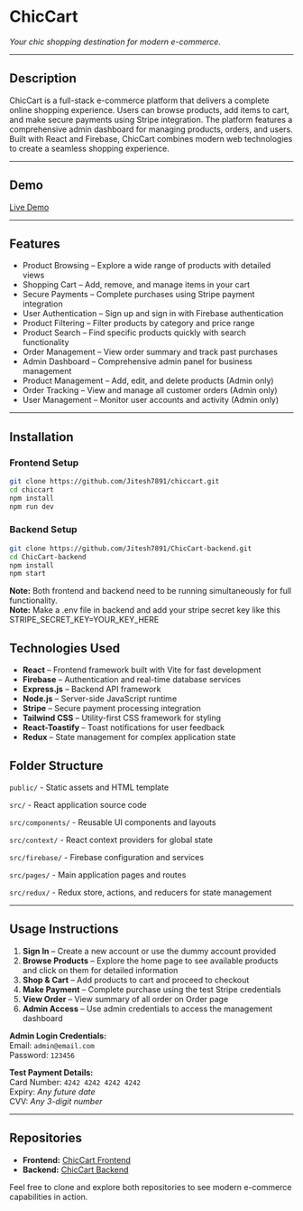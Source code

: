 # ChicCart
*Your chic shopping destination for modern e-commerce.*

---

## Description
ChicCart is a full-stack e-commerce platform that delivers a complete online shopping experience. Users can browse products, add items to cart, and make secure payments using Stripe integration. The platform features a comprehensive admin dashboard for managing products, orders, and users. Built with React and Firebase, ChicCart combines modern web technologies to create a seamless shopping experience.

---

## Demo
[Live Demo](https://chiccart.onrender.com/)

---

## Features
- Product Browsing – Explore a wide range of products with detailed views
- Shopping Cart – Add, remove, and manage items in your cart
- Secure Payments – Complete purchases using Stripe payment integration
- User Authentication – Sign up and sign in with Firebase authentication
- Product Filtering – Filter products by category and price range
- Product Search – Find specific products quickly with search functionality
- Order Management – View order summary and track past purchases
- Admin Dashboard – Comprehensive admin panel for business management
- Product Management – Add, edit, and delete products (Admin only)
- Order Tracking – View and manage all customer orders (Admin only)
- User Management – Monitor user accounts and activity (Admin only)

---

## Installation

### Frontend Setup
```bash
git clone https://github.com/Jitesh7891/chiccart.git
cd chiccart
npm install
npm run dev
```

### Backend Setup
```bash
git clone https://github.com/Jitesh7891/ChicCart-backend.git
cd ChicCart-backend
npm install
npm start
```

**Note:** Both frontend and backend need to be running simultaneously for full functionality.  
**Note:** Make a .env file in backend and add your stripe secret key like this STRIPE_SECRET_KEY=YOUR_KEY_HERE

## Technologies Used
- **React** – Frontend framework built with Vite for fast development
- **Firebase** – Authentication and real-time database services
- **Express.js** – Backend API framework
- **Node.js** – Server-side JavaScript runtime
- **Stripe** – Secure payment processing integration
- **Tailwind CSS** – Utility-first CSS framework for styling
- **React-Toastify** – Toast notifications for user feedback
- **Redux** – State management for complex application state

## Folder Structure
`public/` - Static assets and HTML template

`src/` - React application source code

`src/components/` - Reusable UI components and layouts

`src/context/` - React context providers for global state

`src/firebase/` - Firebase configuration and services

`src/pages/` - Main application pages and routes

`src/redux/` - Redux store, actions, and reducers for state management

---

##  Usage Instructions
1. **Sign In** – Create a new account or use the dummy account provided
2. **Browse Products** – Explore the home page to see available products and click on them for detailed information
3. **Shop & Cart** – Add products to cart and proceed to checkout
4. **Make Payment** – Complete purchase using the test Stripe credentials
5. **View Order** – View summary of all order on Order page
6. **Admin Access** – Use admin credentials to access the management dashboard

**Admin Login Credentials:**  
Email: `admin@email.com`  
Password: `123456`

**Test Payment Details:**  
Card Number: `4242 4242 4242 4242`  
Expiry: *Any future date*  
CVV: *Any 3-digit number*

---

## Repositories
- **Frontend:** [ChicCart Frontend](https://github.com/Jitesh7891/chiccart)
- **Backend:** [ChicCart Backend](https://github.com/Jitesh7891/ChicCart-backend)

Feel free to clone and explore both repositories to see modern e-commerce capabilities in action.
